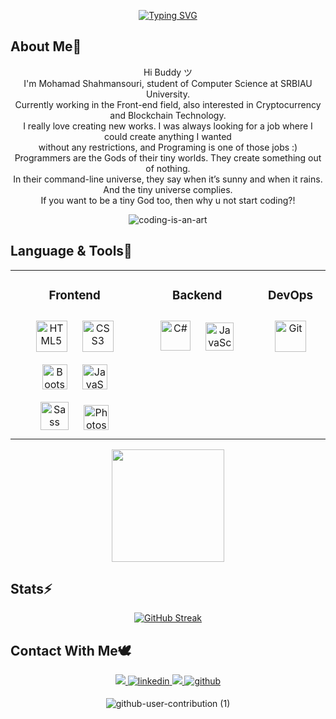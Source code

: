 <div align ="center">
  
[![Typing SVG](https://readme-typing-svg.herokuapp.com?font=Nunito&size=25&duration=4500&color=f8f7ed&lines=Welcome+to+my+profile;I'm+Mohamad+Shahmansouri+%E3%83%84;Iranian+Front-end+Developer;Computer+Science+student;I+hope+u+like+my+repos💕)](https://git.io/typing-svg)
  
</div>

## About Me💫
<div align="center">
<p>Hi Buddy ツ<br> I'm Mohamad Shahmansouri, student of Computer Science at SRBIAU University.<br>Currently working in the  Front-end field, also interested in Cryptocurrency and Blockchain Technology.<br> I really love creating new works. I was always looking for a job where I could create anything I wanted<br>without any restrictions, and Programing is one of those jobs :)<br>
Programmers are the Gods of their tiny worlds. They create something out of nothing.<br>In their command-line universe, they say when it’s sunny and when it rains. And the tiny universe complies.<br>
If you want to be a tiny God too, then why u not start coding?!</p>

  ![coding-is-an-art](https://user-images.githubusercontent.com/97861491/173185309-7915d3bc-0f85-4b0a-86d9-df8e272902c5.gif)  
  
</div>

## Language & Tools🔗
<table align="center"><tr><td valign="top" width="33%" align="center">

### Frontend  
<div align="center">  
<img style="margin: 10px" src="https://profilinator.rishav.dev/skills-assets/html5-original-wordmark.svg" alt="HTML5" height="50" />  
<img style="margin: 10px" src="https://profilinator.rishav.dev/skills-assets/css3-original-wordmark.svg" alt="CSS3" height="50" />  
<img style="margin: 10px" src="https://profilinator.rishav.dev/skills-assets/bootstrap-plain.svg" alt="Bootstrap" height="40" />  
<img style="margin: 10px" src="https://profilinator.rishav.dev/skills-assets/javascript-original.svg" alt="JavaScript" height="40" />  
<img style="margin: 10px" src="https://profilinator.rishav.dev/skills-assets/sass-original.svg" alt="Sass" height="45" />  
<img style="margin: 10px" src="https://profilinator.rishav.dev/skills-assets/photoshop-plain.svg" alt="Photoshop" height="40" />  
</div>

</td><td valign="top" width="30%" align="center">

### Backend  
<div align="center">  
<img style="margin: 10px" src="https://profilinator.rishav.dev/skills-assets/csharp-original.svg" alt="C#" height="48" />  
<img style="margin: 10px" src="https://profilinator.rishav.dev/skills-assets/javascript-original.svg" alt="JavaScript" height="45" />  
</div>

</td><td valign="top" width="18%" align="center">

### DevOps  
<div align="center">  
<img style="margin: 10px" src="https://profilinator.rishav.dev/skills-assets/git-scm-icon.svg" alt="Git" height="50" />  
</div>

</td></tr></table>  

<div align=center>
  
  <img height="180px" src="https://github-readme-stats.vercel.app/api/top-langs/?username=Mhmdmnsouri&layout=compact&langs_count=7&theme=chartreuse-dark"/>
  
</div>
 
## Stats⚡

<div align="center">
  
   [![GitHub Streak](https://github-readme-streak-stats.herokuapp.com/?user=Mhmdmnsouri&theme=chartreuse-dark)](https://git.io/streak-stats)
  
</div>

## Contact With Me🕊
<div align="center">
  <a href ="mailto:Mhmdmnsourix@gmail.com">
    <img src="https://img.shields.io/badge/-Gmail-%23333?style=for-the-badge&logo=gmail&logoColor=white" target="_blank">
  </a>
  <a href="https://linkedin.com/in/Mhmdmnsouri" target="_blank">
    <img src=https://img.shields.io/badge/linkedin-%231E77B5.svg?&style=for-the-badge&logo=linkedin&logoColor=white alt=linkedin style="margin-bottom: 5px;" />
  </a>
  <a href="https://instagram.com/Mhmdmnsourix" target="_blank">
    <img src="https://img.shields.io/badge/-Instagram-%23E4405F?style=for-the-badge&logo=instagram&logoColor=white" target="_blank">
  </a>
  <a href="https://github.com/Mhmdmnsouri" target="_blank">
    <img src=https://img.shields.io/badge/github-%2324292e.svg?&style=for-the-badge&logo=github&logoColor=white alt=github style="margin-bottom: 5px;" />
  </a>
</div>  

<div align=center>

 ![github-user-contribution (1)](https://user-images.githubusercontent.com/97861491/171216843-3ace5e2b-1297-4cc9-9314-6173b3bd2d39.svg)


</div>

